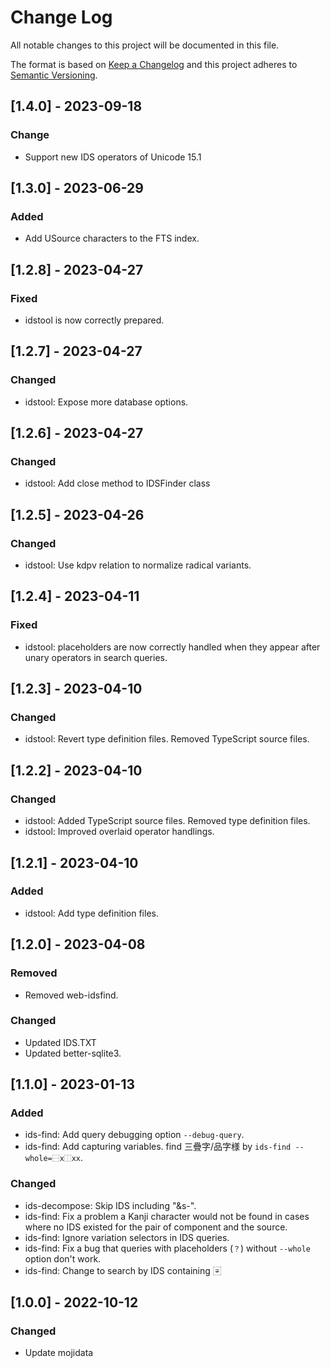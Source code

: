 # Change Log

All notable changes to this project will be documented in this file.

The format is based on [Keep a Changelog](http://keepachangelog.com/)
and this project adheres to [Semantic Versioning](http://semver.org/).

## [1.4.0] - 2023-09-18

### Change

- Support new IDS operators of Unicode 15.1

## [1.3.0] - 2023-06-29

### Added

- Add USource characters to the FTS index.

## [1.2.8] - 2023-04-27

### Fixed

- idstool is now correctly prepared.

## [1.2.7] - 2023-04-27

### Changed

- idstool: Expose more database options.

## [1.2.6] - 2023-04-27

### Changed

- idstool: Add close method to IDSFinder class

## [1.2.5] - 2023-04-26

### Changed

- idstool: Use kdpv relation to normalize radical variants.

## [1.2.4] - 2023-04-11

### Fixed

- idstool: placeholders are now correctly handled when they appear after unary
  operators in search queries.

## [1.2.3] - 2023-04-10

### Changed

- idstool: Revert type definition files. Removed TypeScript source files.

## [1.2.2] - 2023-04-10

### Changed

- idstool: Added TypeScript source files. Removed type definition files.
- idstool: Improved overlaid operator handlings.

## [1.2.1] - 2023-04-10

### Added

- idstool: Add type definition files.

## [1.2.0] - 2023-04-08

### Removed

- Removed web-idsfind.

### Changed

- Updated IDS.TXT
- Updated better-sqlite3.

## [1.1.0] - 2023-01-13

### Added

- ids-find: Add query debugging option `--debug-query`.
- ids-find: Add capturing variables. find 三疊字/品字様 by `ids-find --whole=⿱x⿰xx`.

### Changed

- ids-decompose: Skip IDS including "&s-".
- ids-find: Fix a problem a Kanji character would not be found in cases
    where no IDS existed for the pair of component and the source.
- ids-find: Ignore variation selectors in IDS queries.
- ids-find: Fix a bug that queries with placeholders (`？`) without `--whole` option don't work.
- ids-find: Change to search by IDS containing 〾

## [1.0.0] - 2022-10-12
### Changed
- Update mojidata
